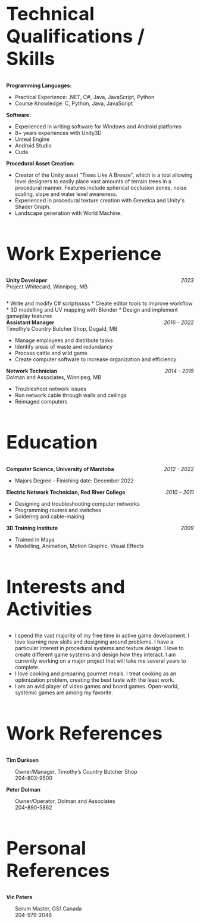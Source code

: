 
<h1 style="font-size: 50px" style="color: #159957">Technical Qualifications / Skills</h1>

**Programming Languages:**

 *   Practical Experience: .NET, C#, Java, JavaScript, Python
 *   Course Knowledge: C, Python, Java, JavaScript

**Software:**

 *   Experienced in writing software for Windows and Android platforms
 *   8+ years experiences with Unity3D
 *   Unreal Engine
 *   Android Studio
 *   Cuda

**Procedural Asset Creation:**

 *   Creator of the Unity asset “Trees Like A Breeze”, which is a tool allowing level designers to easily place vast amounts of terrain trees in a procedural manner.  Features include spherical occlusion zones, noise scaling, slope and water level awareness.
 *   Experienced in procedural texture creation with Genetica and Unity's Shader Graph.
 *   Landscape generation with World Machine.

<h1 style="font-size: 50px" style="color: #159957">Work Experience</h1>

<div style="text-align: right;">
    <span style="float: left; font-weight: bold;">Unity Developer</span>
    <span style="font-style: italic;">2023<br></span>
    <span style="float: left;">Project Whitecard, Winnipeg, MB</span>
</div>
<p>​</p>
*   Write and modify C# scriptsssss
*   Create editor tools to improve workflow
*   3D modelling and UV mapping with Blender
*   Design and implement gameplay features

<div style="text-align: right;">
    <span style="float: left; font-weight: bold;">Assistant Manager</span>
    <span style="font-style: italic;">2016 - 2022</span>
</div>
Timothy’s Country Butcher Shop, Dugald, MB

*   Manage employees and distribute tasks
*   Identify areas of waste and redundancy
*   Process cattle and wild game
*   Create computer software to increase organization and efficiency

<div style="text-align: right;">
    <span style="float: left; font-weight: bold;">Network Technician</span>
    <span style="font-style: italic;">2014 - 2015</span>
</div>
Dolman and Associates, Winnipeg, MB

*   Troubleshoot network issues 
*   Run network cable through walls and ceilings 
*   Reimaged computers

<h1 style="font-size: 50px" style="color: #159957">Education</h1>

<div style="text-align: right;">
    <span style="float: left; font-weight: bold;">Computer Science, University of Manitoba</span>
    <span style="font-style: italic;">2012 - 2022</span>
</div>

*   Majors Degree - Finishing date: December 2022

<div style="text-align: right;">
    <span style="float: left; font-weight: bold;">Electric Network Technician, Red River College</span>
    <span style="font-style: italic;">2010 – 2011</span>
</div>	

*   Designing and troubleshooting computer networks
*   Programming routers and switches
*   Soldering and cable-making

<div style="text-align: right;">
    <span style="float: left; font-weight: bold;">3D Training Institute</span>
    <span style="font-style: italic;">2009</span>
</div>	

*   Trained in Maya
*   Modelling, Animation, Motion Graphic, Visual Effects

<h1 style="font-size: 50px" style="color: #159957">Interests and Activities</h1>

*   I spend the vast majority of my free time in active game development.  I love learning new skills and designing around problems.  I have a particular interest in procedural systems and texture design.  I love to create different game systems and design how they interact.  I am currently working on a major project that will take me several years to complete.
*   I love cooking and preparing gourmet meals.  I treat cooking as an optimization problem, creating the best taste with the least work.
*   I am an avid player of video games and board games.  Open-world, systemic games are among my favorite.

<h1 style="font-size: 50px" style="color: #159957">Work References</h1>

**Tim Durksen**

&nbsp;&nbsp;&nbsp;&nbsp;&nbsp;&nbsp;Owner/Manager, Timothy’s Country Butcher Shop<br>
&nbsp;&nbsp;&nbsp;&nbsp;&nbsp;&nbsp;204-803-9500

**Peter Dolman**

&nbsp;&nbsp;&nbsp;&nbsp;&nbsp;&nbsp;Owner/Operator, Dolman and Associates<br>
&nbsp;&nbsp;&nbsp;&nbsp;&nbsp;&nbsp;204-890-5862

<h1 style="font-size: 50px" style="color: #159957">Personal References</h1>

**Vic Peters**

&nbsp;&nbsp;&nbsp;&nbsp;&nbsp;&nbsp;Scrum Master, GS1 Canada<br>
&nbsp;&nbsp;&nbsp;&nbsp;&nbsp;&nbsp;204-979-2048
